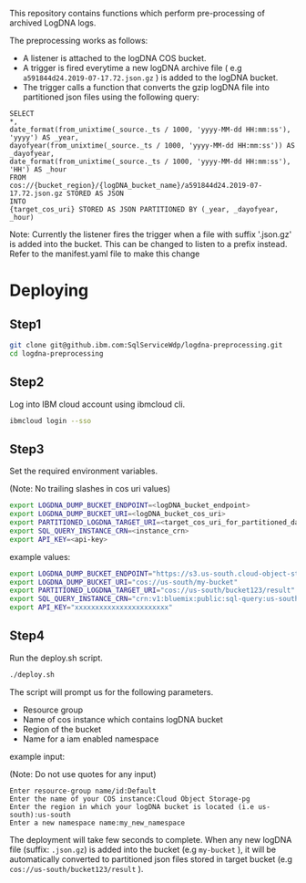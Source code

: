 This repository contains functions which perform pre-processing of archived LogDNA logs.

The preprocessing works as follows:
* A listener is attached to the logDNA COS bucket.
* A trigger is fired everytime a new logDNA archive file ( e.g ```a591844d24.2019-07-17.72.json.gz``` ) is added to the logDNA bucket.
* The trigger calls a function that converts the gzip logDNA file into partitioned json files using the following query:
```
SELECT 
*, 
date_format(from_unixtime(_source._ts / 1000, 'yyyy-MM-dd HH:mm:ss'), 'yyyy') AS _year, 
dayofyear(from_unixtime(_source._ts / 1000, 'yyyy-MM-dd HH:mm:ss')) AS _dayofyear,         
date_format(from_unixtime(_source._ts / 1000, 'yyyy-MM-dd HH:mm:ss'), 'HH') AS _hour 
FROM 
cos://{bucket_region}/{logDNA_bucket_name}/a591844d24.2019-07-17.72.json.gz STORED AS JSON 
INTO 
{target_cos_uri} STORED AS JSON PARTITIONED BY (_year, _dayofyear, _hour)
```
Note: Currently the listener fires the trigger when a file with suffix '.json.gz' is added into the bucket. This can be changed to listen to a prefix instead.
Refer to the manifest.yaml file to make this change

# Deploying

## Step1
```sh
git clone git@github.ibm.com:SqlServiceWdp/logdna-preprocessing.git
cd logdna-preprocessing
```

## Step2
Log into IBM cloud account using ibmcloud cli.
```sh
ibmcloud login --sso
```

## Step3
Set the required environment variables.

(Note: No trailing slashes in cos uri values)
```sh
export LOGDNA_DUMP_BUCKET_ENDPOINT=<logDNA_bucket_endpoint>
export LOGDNA_DUMP_BUCKET_URI=<logDNA_bucket_cos_uri>
export PARTITIONED_LOGDNA_TARGET_URI=<target_cos_uri_for_partitioned_data>
export SQL_QUERY_INSTANCE_CRN=<instance_crn>
export API_KEY=<api-key>
```

example values:
```sh
export LOGDNA_DUMP_BUCKET_ENDPOINT="https://s3.us-south.cloud-object-storage.appdomain.cloud"
export LOGDNA_DUMP_BUCKET_URI="cos://us-south/my-bucket"
export PARTITIONED_LOGDNA_TARGET_URI="cos://us-south/bucket123/result"
export SQL_QUERY_INSTANCE_CRN="crn:v1:bluemix:public:sql-query:us-south:a/290ec9931c0737248f3dc2aa57187d14:bcb96392-84a0-777a-4b20-40671b917679::"
export API_KEY="xxxxxxxxxxxxxxxxxxxxxxx"
```

## Step4
Run the deploy.sh script.
```sh
./deploy.sh
```

The script will prompt us for the following parameters.

* Resource group
* Name of cos instance which contains logDNA bucket
* Region of the bucket
* Name for a iam enabled namespace

example input:

(Note: Do not use quotes for any input)
```
Enter resource-group name/id:Default
Enter the name of your COS instance:Cloud Object Storage-pg
Enter the region in which your logDNA bucket is located (i.e us-south):us-south
Enter a new namespace name:my_new_namespace

```

The deployment will take few seconds to complete. 
When any new logDNA file (suffix: `.json.gz`) is added into the bucket (e.g `my-bucket` ), it will be automatically converted to partitioned json files stored in target bucket (e.g `cos://us-south/bucket123/result` ).